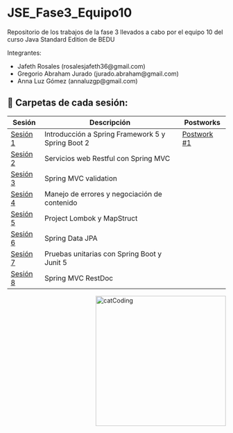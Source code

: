 # JSE_Fase3_Equipo10
Repositorio de los trabajos de la fase 3 llevados a cabo por el equipo 10 del curso Java Standard Edition de BEDU
 
Integrantes:
<ul>
  <li>Jafeth Rosales           (rosalesjafeth36@gmail.com)</li>
  <li>Gregorio Abraham Jurado  (jurado.abraham@gmail.com) </li>
  <li> Anna Luz Gómez           (annaluzgp@gmail.com)</li>
</ul>


## :bookmark_tabs: Carpetas de cada sesión:

<div align="left">

| Sesión                 | Descripción                                     | Postworks                             |
|------------------------|-------------------------------------------------|---------------------------------------|
| [Sesión 1](./Sesion1) | Introducción a Spring Framework 5 y Spring Boot 2| [Postwork #1](./TrabajoFinal/Sesion1) |
| [Sesión 2](./Sesion2) | Servicios web Restful con Spring MVC |                                       |
| [Sesión 3](./Sesion3) | Spring MVC validation |                                       |
| [Sesión 4](./Sesion4) | Manejo de errores y negociación de contenido |                                       |
| [Sesión 5](./Sesion5) |Project Lombok y MapStruct |                                       |
| [Sesión 6](./Sesion6) |Spring Data JPA |                                       |
| [Sesión 7](./Sesion7) |Pruebas unitarias con Spring Boot y Junit 5|                                       |
| [Sesión 8](./Sesion8) |Spring MVC RestDoc |                                       |

<img align="right" src="https://media.giphy.com/media/3oKIPnAiaMCws8nOsE/giphy.gif" alt="catCoding" width="300"/>
 </div>
